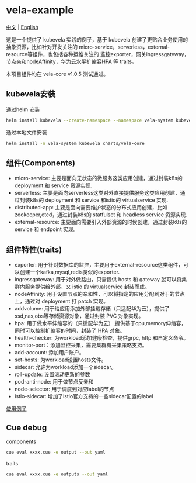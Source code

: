 # vela-example

[中文](./README.md) | [English](./README-en.md)

这是一个提供了 kubevela 实践的例子，基于 kubevela 创建了更贴合业务使用的抽象资源，比如针对开发关注的 micro-service，serverless，external-resource等组件，也包括各种运维关注的 监控exporter，网关ingressgateway，节点亲和nodeAffinity，华为云水平扩缩容HPA 等 traits。

本项目组件均在 vela-core v1.0.5 测试通过。

## kubevela安装

通过helm 安装
```bash
helm install kubevela --create-namespace --namespace vela-system kubevela/vela-core --version 1.0.6
```

通过本地文件安装
```bash
helm install -n vela-system kubevela charts/vela-core
```

## 组件(Components)

- micro-service: 主要是面向无状态的微服务这类应用创建，通过封装k8s的 deployment 和 service 资源实现.
- serverless: 主要是面向serverless这类对外直接提供服务这类应用创建，通过封装k8s的 deployment 和 service 和istio的 virtualservice 实现.
- distributed-app: 主要是面向需要维护状态的分布式应用创建，比如zookeeper,etcd，通过封装k8s的 statfulset 和 headless service 资源实现.
- external-resource: 主要面向需要引入外部资源的时候创建，通过封装k8s的 service 和 endpoint 实现。

## 组件特性(traits)

- exporter: 用于针对数据库的监控，主要用于external-resource这类组件，可以创建一个kafka,mysql,redis类似的exporter.
- ingressgateway: 用于对外做路由，只需提供 hosts 和 gateway 就可以将集群内服务提供给外部，又 istio 的 virtualservice 封装而成。
- nodeAffinity: 用于设置节点的亲和性，可以将指定的应用分配到对于的节点上，通过对 deployment 打 patch 实现。
- addvolume: 用于给应用添加外部挂载存储（只适配华为云），提供了ssd,nas,obs等存储资源对象，通过封装 PVC 对象实现。
- hpa: 用于做水平伸缩容的（只适配华为云）,提供基于cpu,memory伸缩容，同时可以控制扩缩容的时间，封装了 HPA 对象。
- health-checker: 为workload添加健康检查，提供grpc, http 和自定义命令。
- monitor-port：添加监控采集，需要集群有采集策略支持。
- add-account: 添加用户账户。
- set-hosts: 为workload设置hosts文件。
- sidecar: 允许为workload添加一个sidecar。
- roll-update: 设置滚动更新的参数
- pod-anti-node: 用于做节点反亲和
- node-selector: 用于调度到对应label的节点
- istio-sidecar: 增加了istio官方支持的一些sidecar配置的label

[使用例子](./example/micro-service)


## Cue debug

components
```bash
cue eval xxxx.cue -e output --out yaml
```

traits
```bash
cue eval xxxx.cue -e outputs --out yaml
```